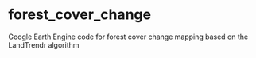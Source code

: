 # forest_cover_change
Google Earth Engine code for forest cover change mapping based on the LandTrendr algorithm
